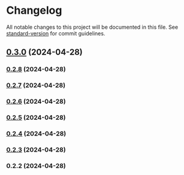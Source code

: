 # Changelog

All notable changes to this project will be documented in this file. See [standard-version](https://github.com/conventional-changelog/standard-version) for commit guidelines.

## [0.3.0](https://github.com/TheMrJezza/Telentity/compare/v0.2.8...v0.3.0) (2024-04-28)

### [0.2.8](https://github.com/TheMrJezza/Telentity/compare/v0.2.7...v0.2.8) (2024-04-28)

### [0.2.7](https://github.com/TheMrJezza/Telentity/compare/v0.2.6...v0.2.7) (2024-04-28)

### [0.2.6](https://github.com/TheMrJezza/Telentity/compare/v0.2.5...v0.2.6) (2024-04-28)

### [0.2.5](https://github.com/TheMrJezza/Telentity/compare/v0.2.4...v0.2.5) (2024-04-28)

### [0.2.4](https://github.com/TheMrJezza/Telentity/compare/v0.2.3...v0.2.4) (2024-04-28)

### [0.2.3](https://github.com/TheMrJezza/Telentity/compare/v0.2.2...v0.2.3) (2024-04-28)

### 0.2.2 (2024-04-28)
